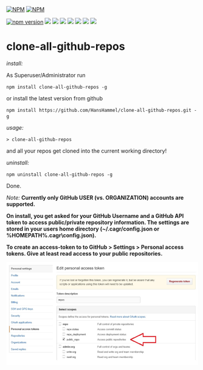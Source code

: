 [![NPM](https://nodei.co/npm/clone-all-github-repos.png?downloads=true&downloadRank=true&stars=true)](https://nodei.co/npm/clone-all-github-repos/) 
[![NPM](https://nodei.co/npm-dl/clone-all-github-repos.png)](https://nodei.co/npm/clone-all-github-repos/) 

[![npm version](https://badge.fury.io/js/clone-all-github-repos.svg)](https://badge.fury.io/js/clone-all-github-repos)
[![](https://img.shields.io/npm/dt/clone-all-github-repos.svg)]()
[![](https://img.shields.io/npm/dm/clone-all-github-repos.svg)]()
[![](https://img.shields.io/david/HansHammel/clone-all-github-repos.svg)]()
[![](https://img.shields.io/david/dev/HansHammel/clone-all-github-repos.svg)]()
[![](https://img.shields.io/david/optional/HansHammel/clone-all-github-repos.svg)]()
[![](https://img.shields.io/david/peer/HansHammel/clone-all-github-repos.svg)]()
[![](https://img.shields.io/npm/l/clone-all-github-repos.svg)]()

# clone-all-github-repos

*install:*

As Superuser/Administrator run

	npm install clone-all-github-repos -g

or install the latest version from github
	
	npm install https://github.com/HansHammel/clone-all-github-repos.git -g

*usage:*
	
	> clone-all-github-repos

and all your repos get cloned into the current working directory!

*uninstall:*

	npm uninstall clone-all-github-repos -g

Done.

*Note:* 
__Currently only GitHub USER (vs. ORGANIZATION) accounts are supported.__

__On install, you get asked for your GitHub Username and a GitHub API token to access public/private repository information. The settings are stored in your users home directory (~/.cagr/config.json or %HOMEPATH%\.cagr\config.json).__

__To create an access-token to to GitHub > Settings > Personal access tokens. Give at least read access to your public repositories.__ 

![create an access-token](/screenshots/githubsettings.jpg?raw=true "GitHub > Settings > Personal access tokens")

